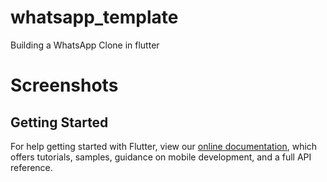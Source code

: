 # whatsapp_template

Building a WhatsApp Clone in flutter

# Screenshots

## Getting Started


For help getting started with Flutter, view our
[online documentation](https://flutter.dev/docs), which offers tutorials,
samples, guidance on mobile development, and a full API reference.

